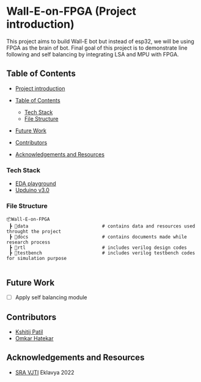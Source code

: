 # Wall-E-on-FPGA (Project introduction)
This project aims to build Wall-E bot but instead of esp32, we will be using FPGA as the brain of bot. Final goal of this project is to demonstrate line following and self balancing by integrating LSA and MPU with FPGA.

  

<!-- TABLE OF CONTENTS -->
## Table of Contents
  - [Project introduction](#Wall-E-on-FPGA-(Project-introduction))
  - [Table of Contents](#table-of-contents)
    - [Tech Stack](#tech-stack)
    - [File Structure](#file-structure)
 
  - [Future Work](#future-work)
  - [Contributors](#contributors)
  - [Acknowledgements and Resources](#acknowledgements-and-resources)
  




### Tech Stack
- [EDA playground](https://www.edaplayground.com/)
- [Upduino v3.0](https://www.addicore.com/tinyVision-ai-UPDuino-v3-0-p/ad589.htm)



### File Structure
```
📦Wall-E-on-FPGA
 ┣ 📂data                           # contains data and resources used throught the project 
 ┣ 📂docs                           # contains documents made while research process
 ┣ 📂rtl                            # includes verilog design codes 
 ┣ 📂testbench                      # includes verilog testbench codes for simulation purpose 
 
 ```






<!-- FUTURE WORK -->
## Future Work
- [ ] Apply self balancing module 

<!-- CONTRIBUTORS -->
## Contributors
* [Kshitij Patil](https://github.com/Kshitijpatil16)
* [Omkar Hatekar](https://github.com/Omkar0820)


<!-- ACKNOWLEDGEMENTS AND REFERENCES -->
## Acknowledgements and Resources
* [SRA VJTI](http://sra.vjti.info/) Eklavya 2022  
